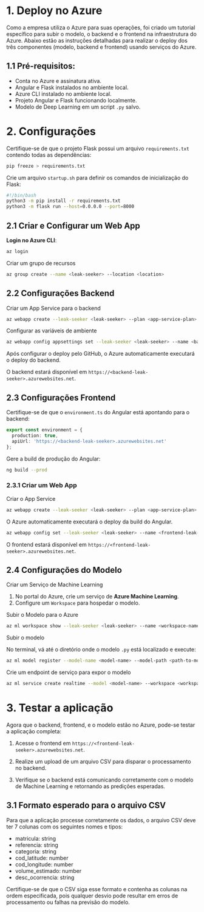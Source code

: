 # 1. Deploy no Azure

Como a empresa utiliza o Azure para suas operações, foi criado um tutorial específico para subir o modelo, o backend e o frontend na infraestrutura do Azure. Abaixo estão as instruções detalhadas para realizar o deploy dos três componentes (modelo, backend e frontend) usando serviços do Azure.

## 1.1 Pré-requisitos:
- Conta no Azure e assinatura ativa.
- Angular e Flask instalados no ambiente local.
- Azure CLI instalado no ambiente local.
- Projeto Angular e Flask funcionando localmente.
- Modelo de Deep Learning em um script `.py` salvo.

# 2. Configurações

Certifique-se de que o projeto Flask possui um arquivo `requirements.txt` contendo todas as dependências:

```bash
pip freeze > requirements.txt
```

Crie um arquivo `startup.sh` para definir os comandos de inicialização do Flask:

```bash
#!/bin/bash
python3 -m pip install -r requirements.txt
python3 -m flask run --host=0.0.0.0 --port=8000
```

## 2.1 Criar e Configurar um Web App

**Login no Azure CLI**:

```bash
az login
```

Criar um grupo de recursos

```bash
az group create --name <leak-seeker> --location <location>
```

## 2.2 Configurações Backend

Criar um App Service para o backend

```bash
az webapp create --leak-seeker <leak-seeker> --plan <app-service-plan> --name <backend-leak-seeker> --runtime "PYTHON:3.9"
```

Configurar as variáveis de ambiente

```bash
az webapp config appsettings set --leak-seeker <leak-seeker> --name <backend-leak-seeker> --settings FLASK_ENV=production
```

Após configurar o deploy pelo GitHub, o Azure automaticamente executará o deploy do backend.

O backend estará disponível em `https://<backend-leak-seeker>.azurewebsites.net`.

## 2.3 Configurações Frontend

Certifique-se de que o `environment.ts` do Angular está apontando para o backend:

```typescript
export const environment = {
  production: true,
  apiUrl: 'https://<backend-leak-seeker>.azurewebsites.net'
};
```

Gere a build de produção do Angular:

```bash
ng build --prod
```

### 2.3.1 Criar um Web App

Criar o App Service

```bash
az webapp create --leak-seeker <leak-seeker> --plan <app-service-plan> --name <frontend-leak-seeker> --runtime "NODE|14-lts"
```

O Azure automaticamente executará o deploy da build do Angular.

```bash
az webapp config set --leak-seeker <leak-seeker> --name <frontend-leak-seeker> --web-sockets-enabled true
```

O frontend estará disponível em `https://<frontend-leak-seeker>.azurewebsites.net`.

## 2.4 Configurações do Modelo

Criar um Serviço de Machine Learning

1. No portal do Azure, crie um serviço de **Azure Machine Learning**.
2. Configure um `Workspace` para hospedar o modelo.


Subir o Modelo para o Azure

```bash
az ml workspace show --leak-seeker <leak-seeker> --name <workspace-name>
```

Subir o modelo

No terminal, vá até o diretório onde o modelo `.py` está localizado e execute:

```bash
az ml model register --model-name <model-name> --model-path <path-to-model> --leak-seeker <leak-seeker> --workspace-name <workspace-name>
```

Crie um endpoint de serviço para expor o modelo

```bash
az ml service create realtime --model <model-name> --workspace <workspace-name> --service-name <service-name> --leak-seeker <leak-seeker>
```

# 3. Testar a aplicação

Agora que o backend, frontend, e o modelo estão no Azure, pode-se testar a aplicação completa:

1. Acesse o frontend em `https://<frontend-leak-seeker>.azurewebsites.net`.
   
2. Realize um upload de um arquivo CSV para disparar o processamento no backend.
   
3. Verifique se o backend está comunicando corretamente com o modelo de Machine Learning e retornando as predições esperadas.

## 3.1 Formato esperado para o arquivo CSV

Para que a aplicação processe corretamente os dados, o arquivo CSV deve ter 7 colunas com os seguintes nomes e tipos:

- matricula: string
- referencia: string
- categoria: string
- cod_latitude: number
- cod_longitude: number
- volume_estimado: number
- desc_ocorrencia: string

Certifique-se de que o CSV siga esse formato e contenha as colunas na ordem especificada, pois qualquer desvio pode resultar em erros de processamento ou falhas na previsão do modelo.